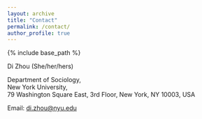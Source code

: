 ```yaml
---
layout: archive
title: "Contact"
permalink: /contact/
author_profile: true
---
```


{% include base_path %}


Di Zhou (She/her/hers)

Department of Sociology,  
New York University,  
79 Washington Square East, 
3rd Floor,
New York, NY 10003, USA  

Email: <a href="mailto:di.zhou@nyu.edu" target="_blank" rel="noopener noreferrer">di.zhou@nyu.edu</a> 
